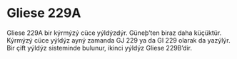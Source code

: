 # Gliese 229A

Gliese 229A bir kýrmýzý cüce yýldýzdýr. Güneþ’ten biraz daha küçüktür. Kýrmýzý
cüce yýldýz ayný zamanda GJ 229 ya da GI 229 olarak da yazýlýr. Bir çift yýldýz
sisteminde bulunur, ikinci yýldýz Gliese 229B’dir.
